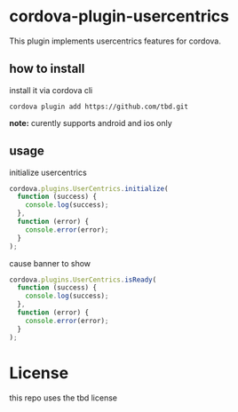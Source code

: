 # cordova-plugin-usercentrics

This plugin implements usercentrics features for cordova.

## how to install

install it via cordova cli

```
cordova plugin add https://github.com/tbd.git
```

**note:** curently supports android and ios only

## usage

initialize usercentrics

```js
cordova.plugins.UserCentrics.initialize(
  function (success) {
    console.log(success);
  },
  function (error) {
    console.error(error);
  }
);
```

cause banner to show

```js
cordova.plugins.UserCentrics.isReady(
  function (success) {
    console.log(success);
  },
  function (error) {
    console.error(error);
  }
);
```

# License

this repo uses the tbd license
